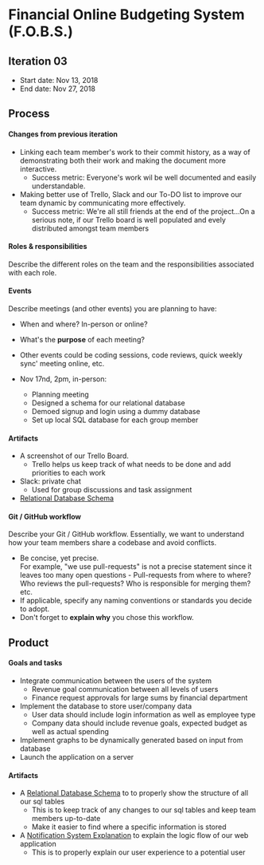 # Financial Online Budgeting System (F.O.B.S.)

## Iteration 03

* Start date: Nov 13, 2018
* End date: Nov 27, 2018

## Process

#### Changes from previous iteration

 * Linking each team member's work to their commit history, as a way of demonstrating both their work and making the document more interactive.
   * Success metric: Everyone's work wil be well documented and easily understandable.
 * Making better use of Trello, Slack and our To-DO list to improve our team dynamic by communicating more effectively.
   * Success metric: We're all still friends at the end of the project...On a serious note, if our Trello board is well populated and evely distributed amongst team members

#### Roles & responsibilities

Describe the different roles on the team and the responsibilities associated with each role.

#### Events

Describe meetings (and other events) you are planning to have:

 * When and where? In-person or online?
 * What's the **purpose** of each meeting?
 * Other events could be coding sessions, code reviews, quick weekly sync' meeting online, etc.
 
* Nov 17nd, 2pm, in-person:
    * Planning meeting
    * Designed a schema for our relational database
    * Demoed signup and login using a dummy database
    * Set up local SQL database for each group member

#### Artifacts

 * A screenshot of our Trello Board.
   * Trello helps us keep track of what needs to be done and add priorities to each work 
 * Slack: private chat
   * Used for group discussions and task assignment
 * [Relational Database Schema](./artifacts/schema.md)

#### Git / GitHub workflow

Describe your Git / GitHub workflow.
Essentially, we want to understand how your team members share a codebase and avoid conflicts.

 * Be concise, yet precise.      
For example, "we use pull-requests" is not a precise statement since it leaves too many open questions - Pull-requests from where to where? Who reviews the pull-requests? Who is responsible for merging them? etc.
 * If applicable, specify any naming conventions or standards you decide to adopt.
 * Don't forget to **explain why** you chose this workflow.

## Product

#### Goals and tasks

* Integrate communication between the users of the system
  * Revenue goal communication between all levels of users
  * Finance request approvals for large sums by financial department
* Implement the database to store user/company data
  * User data should include login information as well as employee type
  * Company data should include revenue goals, expected budget as well as actual spending
* Implement graphs to be dynamically generated based on input from database
* Launch the application on a server

#### Artifacts

* A [Relational Database Schema](./artifacts/schema.md) to to properly show the structure of all our sql tables
  * This is to keep track of any changes to our sql tables and keep team  members up-to-date
  * Make it easier to find where a specific information is stored
* A [Notification System Explanation](./artifacts/notificationSystem.md) to explain the logic flow of our web application
  * This is to properly explain our user experience to a potential user
